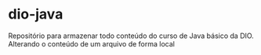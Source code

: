 # dio-java
Repositório para armazenar todo conteúdo do curso de Java básico da DIO.
Alterando o conteúdo de um arquivo de forma local